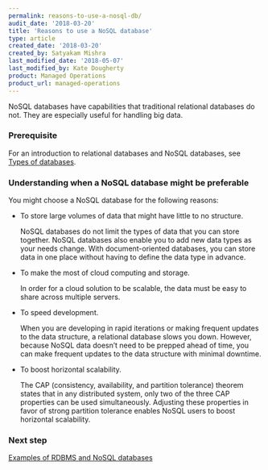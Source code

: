 ```yaml
---
permalink: reasons-to-use-a-nosql-db/
audit_date: '2018-03-20'
title: 'Reasons to use a NoSQL database'
type: article
created_date: '2018-03-20'
created_by: Satyakam Mishra
last_modified_date: '2018-05-07'
last_modified_by: Kate Dougherty
product: Managed Operations
product_url: managed-operations
---
```


NoSQL databases have capabilities that traditional relational databases do
not. They are especially useful for handling big data.

### Prerequisite

For an introduction to relational databases and NoSQL databases, see [Types of
databases](/how-to/types-of-databases).

### Understanding when a NoSQL database might be preferable

You might choose a NoSQL database for the following reasons: 

- To store large volumes of data that might have little to no structure.

  NoSQL databases do not limit the types of data that you can store together.
  NoSQL databases also enable you to add new data types as your needs change.
  With document-oriented databases, you can store data in one place without
  having to define the data type in advance.

- To make the most of cloud computing and storage.

  In order for a cloud solution to be scalable, the data must be easy to share
  across multiple servers.

- To speed development.

  When you are developing in rapid iterations or making frequent updates to
  the data structure, a relational database slows you down. However, because
  NoSQL data doesn’t need to be prepped ahead of time, you can make frequent
  updates to the data structure with minimal downtime.

- To boost horizontal scalability.

  The CAP (consistency, availability, and partition tolerance) theorem states
  that in any distributed system, only two of the three CAP properties can be
  used simultaneously. Adjusting these properties in favor of strong partition
  tolerance enables NoSQL users to boost horizontal scalability.

### Next step

[Examples of RDBMS and NoSQL databases](/how-to/examples-of-rdbms-and-nosql-databases/)
